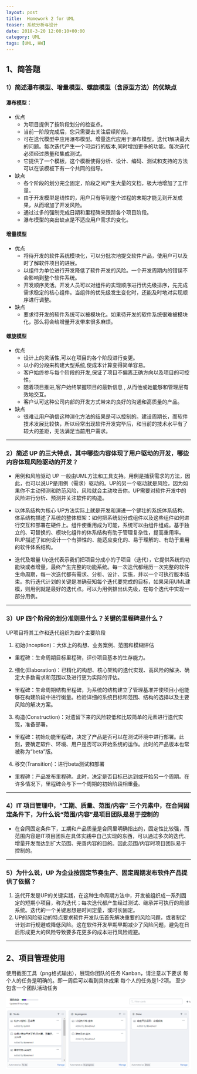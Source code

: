 ```yaml
---
layout: post
title:  Homework 2 for UML
teaser: 系统分析与设计
date: 2018-3-20 12:00:10+00:00
category: UML
tags: [UML, HW]
---
```


1、简答题
---------
### 1）简述瀑布模型、增量模型、螺旋模型（含原型方法）的优缺点 ###

#### 瀑布模型： ####

 * 优点
   * 为项目提供了按阶段划分的检查点。
   * 当前一阶段完成后，您只需要去关注后续阶段。
   * 可在迭代模型中应用瀑布模型。增量迭代应用于瀑布模型。迭代1解决最大的问题。每次迭代产生一个可运行的版本,同时增加更多的功能。每次迭代必须经过质量和集成测试。
   * 它提供了一个模板，这个模板使得分析、设计、编码、测试和支持的方法可以在该模板下有一个共同的指导。
 * 缺点
   * 各个阶段的划分完全固定，阶段之间产生大量的文档，极大地增加了工作量。
   * 由于开发模型是线性的，用户只有等到整个过程的末期才能见到开发成果，从而增加了开发风险。
   * 通过过多的强制完成日期和里程碑来跟踪各个项目阶段。
   * 瀑布模型的突出缺点是不适应用户需求的变化。

#### 增量模型 ####

 * 优点
   * 将待开发的软件系统模块化，可以分批次地提交软件产品，使用户可以及时了解软件项目的进展。
   * 以组件为单位进行开发降低了软件开发的风险。一个开发周期内的错误不会影响到整个软件系统。
   * 开发顺序灵活。开发人员可以对组件的实现顺序进行优先级排序，先完成需求稳定的核心组件。当组件的优先级发生变化时，还能及时地对实现顺序进行调整。
 * 缺点
   * 要求待开发的软件系统可以被模块化。如果待开发的软件系统很难被模块化，那么将会给增量开发带来很多麻烦。

#### 螺旋模型 ####

 * 优点
   * 设计上的灵活性,可以在项目的各个阶段进行变更。
   * 以小的分段来构建大型系统,使成本计算变得简单容易。
   * 客户始终参与每个阶段的开发,保证了项目不偏离正确方向以及项目的可控性。
   * 随着项目推进,客户始终掌握项目的最新信息 , 从而他或她能够和管理层有效地交互。
   * 客户认可这种公司内部的开发方式带来的良好的沟通和高质量的产品。
 * 缺点
   * 很难让用户确信这种演化方法的结果是可以控制的。建设周期长，而软件技术发展比较快，所以经常出现软件开发完毕后，和当前的技术水平有了较大的差距，无法满足当前用户需求。


--- 

### 2）简述 UP 的三大特点，其中哪些内容体现了用户驱动的开发，哪些内容体现风险驱动的开发？ ###

 * 用例和风险驱动
UP 一般由UML方法和工具支持。用例是捕获需求的方法，因此，也可以说UP是用例（需求）驱动的。UP的另一个驱动就是风险，因为如果你不主动预测和防范风险，风险就会主动攻击你。UP需要对软件开发中的风险进行分析、预测并关注软件的构造。

 * 以体系结构为核心
UP方法实际上就是开发和演进一个健壮的系统体系结构，体系结构描述了系统的整体框架：如何把系统划分成组件以及这些组件如何进行交互和部署在硬件上。组件使重用成为可能，系统可以由组件组成。基于独立的、可替换的、模块化组件的体系结构有助于管理复杂性，提高重用率。RUP描述了如何设计一个有弹性的、能适应变化的、易于理解的、有助于重用的软件体系结构。

 * 迭代及增量
Up迭代表示我们把项目分成小的子项目（迭代），它提供系统的功能块或者增量，最终产生完整的功能系统。每一次迭代都经历一次完整的软件生命周期，每一次迭代都有需求、分析、设计、实施，并以一个可执行版本结束。执行迭代计划的关键是准确获知每个迭代要完成的目标，如果采用UML建模，则用例就是最好的迭代点。可以为用例排出优先级，在每个迭代中实现一部分用例。


--- 
### 3）UP 四个阶段的划分准则是什么？关键的里程碑是什么？ ###

UP项目将其工作和迭代组织为四个主要阶段

 1. 初始(Inception)：大体上的构想、业务案例、范围和模糊评估
   * 里程碑：生命周期目标里程碑，评价项目基本的生存能力。
 2. 细化(Elaboration)：已精化的构想、核心架构的迭代实现、高风险的解决、确定大多数需求和范围以及进行更为实际的评估。
   * 里程碑：生命周期结构里程碑，为系统的结构建立了管理基准并使项目小组能够在构建阶段中进行衡量。检验详细的系统目标和范围、结构的选择以及主要风险的解决方案。
 3. 构造(Construction)：对遗留下来的风险较低和比较简单的元素进行迭代实现，准备部署。
   * 里程碑：初始功能里程碑，决定了产品是否可以在测试环境中进行部署。此刻，要确定软件、环境、用户是否可以开始系统的运作。此时的产品版本也常被称为“beta”版。
 4. 移交(Transition)：进行beta测试和部署
   * 里程碑：产品发布里程碑。此时，决定是否目标已达到或开始另一个周期。在许多情况下，里程碑会与下一个周期的初始阶段相重叠。

--- 
### 4）IT 项目管理中，“工期、质量、范围/内容” 三个元素中，在合同固定条件下，为什么说“范围/内容”是项目团队是易于控制的 ###

 * 在合同固定条件下，工期和产品质量是合同里明确指出的，固定性比较强，而范围内容是IT项目团队在具体实践中自己实现的东西，可以通过多次的迭代、增量开发而达到扩大范围、完善内容的目的。因此范围/内容时项目团队易于控制的。

--- 

### 5）为什么说，UP 为企业按固定节奏生产、固定周期发布软件产品提供了依据？ ###

 1. 迭代开发是UP的关键实践，在这种生命周期方法中，开发被组织成一系列固定的短期小项目，称为迭代；每次迭代都产生经过测试、继承并可执行的局部系统。迭代的一个关键思想是时间定量，或时长固定。
 2. UP的风险驱动的特点要求软件开发队伍首先解决重要的风险问题，或者制定计划进行规避或降低风险。这在软件开发早期早期减少了风险问题，避免在日后形成更大的风险导致要多花更多的成本进行风险规避。


--- 

2、项目管理使用
---------

使用截图工具（png格式输出），展现你团队的任务 Kanban，请注意以下要求
每个人的任务是明确的。即一周后可以看到具体成果
每个人的任务是1-2项。
至少包含一个团队活动任务

![picture](../i/1.png)
